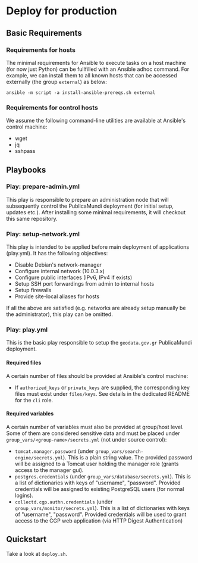 # Deploy for production #


## Basic Requirements

### Requirements for hosts

The minimal requirements for Ansible to execute tasks on a host machine (for now just Python) can be fullfilled with an Ansible adhoc command. For example, we can install them to all known hosts that can be accessed externally (the group `external`) as below:

    ansible -m script -a install-ansible-prereqs.sh external

### Requirements for control hosts

We assume the following command-line utilities are available at Ansible's control machine: 

 * wget
 * jq
 * sshpass

## Playbooks

### Play: prepare-admin.yml

This play is responsible to prepare an administration node that will subsequently control the PublicaMundi deployment (for initial setup, updates etc.). After installing some minimal requirements, it will checkout this same repository.

### Play: setup-network.yml

This play is intended to be applied before main deployment of applications (play.yml). 
It has the following objectives:

 * Disable Debian's network-manager
 * Configure internal network (10.0.3.x)
 * Configure public interfaces (IPv6, IPv4 if exists) 
 * Setup SSH port forwardings from admin to internal hosts
 * Setup firewalls
 * Provide site-local aliases for hosts

If all the above are satisfied (e.g. networks are already setup manually be the administrator), this play can be omitted.

### Play: play.yml

This is the basic play responsible to setup the `geodata.gov.gr` PublicaMundi deployment.

#### Required files

A certain number of files should be provided at Ansible's control machine:

 * If `authorized_keys` or `private_keys` are supplied, the corresponding key files must exist under `files/keys`. See details in the dedicated README for the `cli` role.

#### Required variables

A certain number of variables must also be provided at group/host level. Some of them are considered sensitive data and must be placed under `group_vars/<group-name>/secrets.yml` (not under source control):

 * `tomcat.manager.password` (under `group_vars/search-engine/secrets.yml`).
    This is a plain string value. The provided password will be assigned to a Tomcat user holding the 
    manager role (grants access to the manager gui).
 * `postgres.credentials` (under `group_vars/database/secrets.yml`).
    This is a list of dictionaries with keys of "username", "password". Provided credentials will be 
    assigned to existing PostgreSQL users (for normal logins).
 * `collectd.cgp.authn.credentials` (under `group_vars/monitor/secrets.yml`). 
    This is a list of dictionaries with keys of "username", "password". Provided credentials will be
    used to grant access to the CGP web application (via HTTP Digest Authentication) 

## Quickstart

Take a look at `deploy.sh`.

